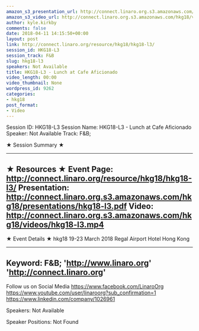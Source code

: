 ```yaml
---
amazon_s3_presentation_url: http://connect.linaro.org.s3.amazonaws.com/hkg18/presentations/hkg18-l3.pdf
amazon_s3_video_url: http://connect.linaro.org.s3.amazonaws.com/hkg18/videos/hkg18-l3.mp4
author: kyle.kirkby
comments: false
date: 2018-04-11 14:15:50+00:00
layout: post
link: http://connect.linaro.org/resource/hkg18/hkg18-l3/
session_id: HKG18-L3
session_track: F&B
slug: hkg18-l3
speakers: Not Available
title: HKG18-L3 - Lunch at Cafe Aficionado
video_length: 00:00
video_thumbnail: None
wordpress_id: 9262
categories:
- hkg18
post_format:
- Video
---
```


Session ID: HKG18-L3
Session Name: HKG18-L3 - Lunch at Cafe Aficionado
Speaker: Not Available
Track: F&B;


★ Session Summary ★

---------------------------------------------------
★ Resources ★
Event Page: http://connect.linaro.org/resource/hkg18/hkg18-l3/
Presentation: http://connect.linaro.org.s3.amazonaws.com/hkg18/presentations/hkg18-l3.pdf
Video: http://connect.linaro.org.s3.amazonaws.com/hkg18/videos/hkg18-l3.mp4
 ---------------------------------------------------
★ Event Details ★
hkg18
19-23 March 2018 
Regal Airport Hotel Hong Kong

---------------------------------------------------
Keyword: F&B;
'http://www.linaro.org'
'http://connect.linaro.org'
---------------------------------------------------
Follow us on Social Media
https://www.facebook.com/LinaroOrg
https://www.youtube.com/user/linaroorg?sub_confirmation=1
https://www.linkedin.com/company/1026961

Speakers: Not Available

Speaker Positions: Not Found


